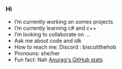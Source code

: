 ### Hi 

- I’m currently working on somes projects
- I’m currently learning c# and c++
- I’m looking to collaborate on ...
- Ask me about code and idk
- How to reach me: Discord : biscuitthehob
- Pronouns: she/her
- Fun fact: Nah
[Anurag's GitHub stats](https://github-readme-stats.vercel.app/api?username=BiscuiTheHobkin&show_icons=true&theme=radical)
